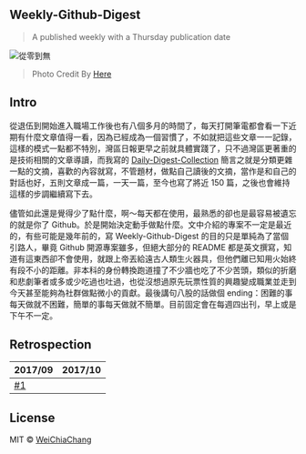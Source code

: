 ## Weekly-Github-Digest

> A published weekly with a Thursday publication date

![從零到無](https://i.imgur.com/PBHE5zN.png?1)

> Photo Credit By [Here](https://www.facebook.com/Taiwan.reporter.IQ.less.than30/photos/a.917098568347065.1073741829.915826835140905/1119971088059811/?type=1&theater)

## Intro

從退伍到開始進入職場工作後也有八個多月的時間了，每天打開筆電都會看一下近期有什麼文章值得一看，因為已經成為一個習慣了，不如就把這些文章一一記錄，這樣的模式一點都不特別，灣區日報更早之前就具體實踐了，只不過灣區更著重的是技術相關的文章導讀，而我寫的 [Daily-Digest-Collection](https://github.com/WeiChiaChang/Daily-Digest-Collection) 簡言之就是分類更雜一點的文摘，喜歡的內容就寫，不管題材，做點自己讀後的文摘，當作是和自己的對話也好，五則文章成一篇，一天一篇，至今也寫了將近 150 篇，之後也會維持這樣的步調繼續寫下去。

儘管如此還是覺得少了點什麼，啊～每天都在使用，最熟悉的卻也是最容易被遺忘的就是你了 Github。於是開始決定動手做點什麼。文中介紹的專案不一定是最近的，有些可能是幾年前的，寫 Weekly-Github-Digest 的目的只是單純為了當個引路人，畢竟 Github 開源專案雖多，但絕大部分的 README 都是英文撰寫，知道有這東西卻不會使用，就跟上帝丟給遠古人類生火器具，但他們離已知用火始終有段不小的距離。非本科的身份轉換跑道撞了不少牆也吃了不少苦頭，類似的折磨和悲劇筆者或多或少吃過也吐過，也從沒想過原先玩票性質的興趣變成職業並走到今天甚至能夠為社群做點微小的貢獻。最後講句八股的話做個 ending：困難的事每天做就不困難，簡單的事每天做就不簡單。目前固定會在每週四出刊，早上或是下午不一定。


## Retrospection

| 2017/09 | 2017/10 |
| --- | --- |
| [#1](https://git.io/v5wkZ) |  |

## License

MIT © [WeiChiaChang](https://github.com/WeiChiaChang)
